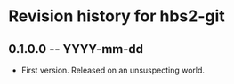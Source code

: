 # Revision history for hbs2-git

## 0.1.0.0 -- YYYY-mm-dd

* First version. Released on an unsuspecting world.
